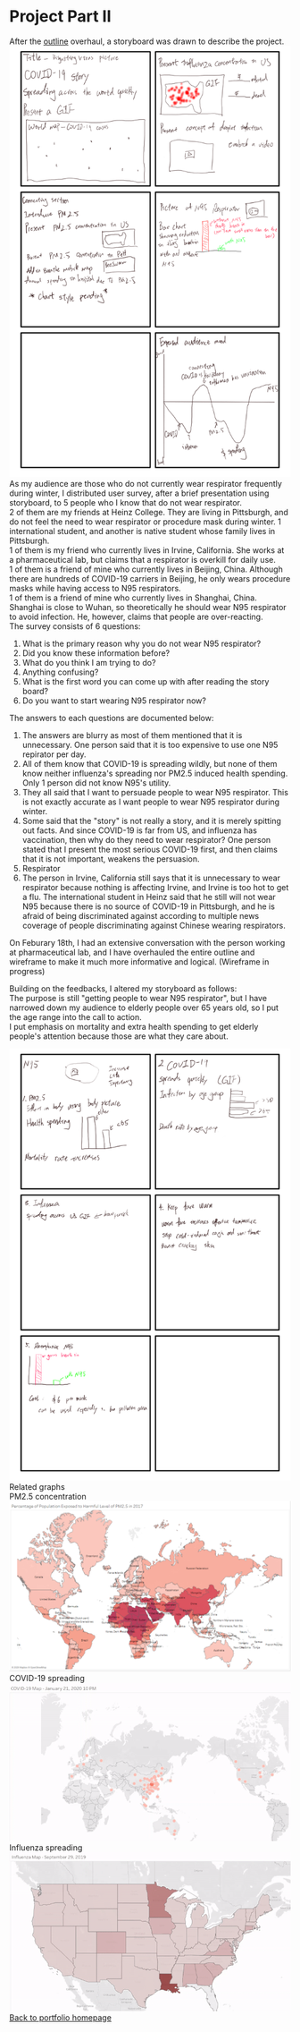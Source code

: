 # Project Part II  
  After the [outline](https://barrychen825.github.io/chen-portfolio/final_project.html) overhaul, a storyboard was drawn to describe the project.  
  ![data1](storyboard_1.png)  
  As my audience are those who do not currently wear respirator frequently during winter, I distributed user survey, after a brief presentation using storyboard, to 5 people who I know that do not wear respirator.  
  2 of them are my friends at Heinz College. They are living in Pittsburgh, and do not feel the need to wear respirator or procedure mask during winter.  1 international student, and another is native student whose family lives in Pittsburgh.  
  1 of them is my friend who currently lives in Irvine, California. She works at a pharmaceutical lab, but claims that a respirator is overkill for daily use.  
  1 of them is a friend of mine who currently lives in Beijing, China. Although there are hundreds of COVID-19 carriers in Beijing, he only wears procedure masks while having access to N95 respirators.  
  1 of them is a friend of mine who currently lives in Shanghai, China. Shanghai is close to Wuhan, so theoretically he should wear N95 respirator to avoid infection. He, however, claims that people are over-reacting.  
  The survey consists of 6 questions:  
  1. What is the primary reason why you do not wear N95 respirator?    
  2. Did you know these information before?  
  3. What do you think I am trying to do?  
  4. Anything confusing?  
  5. What is the first word you can come up with after reading the story board?  
  6. Do you want to start wearing N95 respirator now?  
    
  The answers to each questions are documented below:  
    
  1. The answers are blurry as most of them mentioned that it is unnecessary. One person said that it is too expensive to use one N95 repirator per day.  
  2. All of them know that COVID-19 is spreading wildly, but none of them know neither influenza's spreading nor PM2.5 induced health spending.  Only 1 person did not know N95's utility.  
  3. They all said that I want to persuade people to wear N95 respirator. This is not exactly accurate as I want people to wear N95 respirator during winter.  
  4. Some said that the "story" is not really a story, and it is merely spitting out facts. And since COVID-19 is far from US, and influenza has vaccination, then why do they need to wear respirator? One person stated that I present the most serious COVID-19 first, and then claims that it is not important, weakens the persuasion.  
  5. Respirator  
  6. The person in Irvine, California still says that it is unnecessary to wear respirator because nothing is affecting Irvine, and Irvine is too hot to get a flu. The international student in Heinz said that he still will not wear N95 because there is no source of COVID-19 in Pittsburgh, and he is afraid of being discriminated against according to multiple news coverage of people discriminating against Chinese wearing respirators.  
  
  On Feburary 18th, I had an extensive conversation with the person working at pharmaceutical lab, and I have overhauled the entire outline and wireframe to make it much more informative and logical. (Wireframe in progress)  
    
  Building on the feedbacks, I altered my storyboard as follows:  
  The purpose is still "getting people to wear N95 respirator", but I have narrowed down my audience to elderly people over 65 years old, so I put the age range into the call to action.  
  I put emphasis on mortality and extra health spending to get elderly people's attention because those are what they care about.  
  
  
  
  
  
  
  
  ![data2](storyboard_3.png)  
  Related graphs  
  PM2.5 concentration
  ![data3](PM2.5_world.png)  
  COVID-19 spreading  
  ![data4](COVID_Map.gif)  
  Influenza spreading  
  ![data5](Influenza_Map.gif)    
[Back to portfolio homepage](https://barrychen825.github.io/chen-portfolio/)
